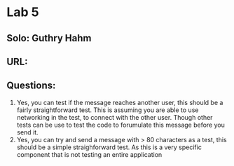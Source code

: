 # Lab 5 
## Solo: Guthry Hahm
## URL: 
## Questions:
  1. Yes, you can test if the message reaches another user, this should be a fairly straightforward test. This is assuming you are able to use networking in the test, to connect with the other user. Though other tests can be use to test the code to forumulate this message before you send it.
  2. Yes, you can try and send a message with > 80 characters as a test, this should be a simple straighforward test. As this is a very specific component that is not testing an entire application

